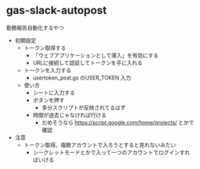 # gas-slack-autopost
勤務報告自動化するやつ
- 初期設定
    + トークン取得する
      * 「ウェブアプリケーションとして導入」を有効にする
      * URLに接続して認証してトークンを手に入れる
    + トークンを入力する
      * usertoken_post.gs のUSER_TOKEN 入力
  - 使い方
    + シートに入力する
    + ボタンを押す
      * 多分スクリプトが反映されてるはず
    + 時間が過去じゃなければ行ける
      * だめそうなら https://script.google.com/home/projects/ とかで確認
- 注意
    + トークン取得、複数アカウントで入ろうとすると見れないみたい
        * シークレットモードとかで入って一つのアカウントでログインすればいける

